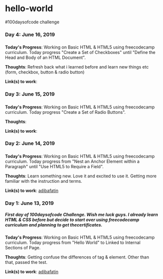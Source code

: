 # hello-world
#100daysofcode challenge

### Day 4: June 16, 2019 
##### 

**Today's Progress**: Working on Basic HTML & HTML5 using freecodecamp curriculum. Today progress "Create a Set of Checkboxes" until "Define the Head and Body of an HTML Document".

**Thoughts**: Refresh back what i learned before and learn new things etc (form, checkbox, button & radio button)

**Link(s) to work**:

### Day 3: June 15, 2019 
##### 

**Today's Progress**: Working on Basic HTML & HTML5 using freecodecamp curriculum. Today progress "Create a Set of Radio Buttons".

**Thoughts**: 

**Link(s) to work**:

### Day 2: June 14, 2019 
##### 

**Today's Progress**: Working on Basic HTML & HTML5 using freecodecamp curriculum. Today progress from "Nest an Anchor Element within a Paragraph" until "Use HTML5 to Require a Field".

**Thoughts**: Learn something new. Love it and excited to use it. Getting more familiar with the instruction and terms.

**Link(s) to work**: [adibafatin](https://adibafatin.github.io/hello-world/)

### Day 1: June 13, 2019 
##### First day of 100daysofcode Challenge. Wish me luck guys. I already learn HTML & CSS before but decide to start over using freecodecamp curriculum and planning to get thecertificates.

**Today's Progress**: Working on Basic HTML & HTML5 using freecodecamp curriculum. Today progress from "Hello World" to Linked to Internal Sections of Page.

**Thoughts**: Getting confuse the differences of tag & element. Other than that, passed the test.

**Link(s) to work**: [adibafatin](https://adibafatin.github.io/hello-world/)
